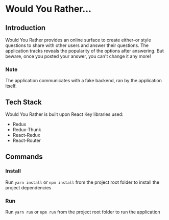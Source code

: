# Would You Rather...

## Introduction
Would You Rather provides an online surface to create either-or style questions to share with other users and answer their questions.
The application tracks reveals the popularity of the options after answering. But beware, once you posted your answer, you can't change it any more!

### Note
The application communicates with a fake backend, ran by the application itself.

## Tech Stack
Would You Rather is built upon React
Key libraries used:
* Redux
* Redux-Thunk
* React-Redux
* React-Router

## Commands
### Install
Run `yarn install` or `npm install` from the project root folder to install the project dependencies
### Run
Run `yarn run` or `npm run` from the project root folder to run the application